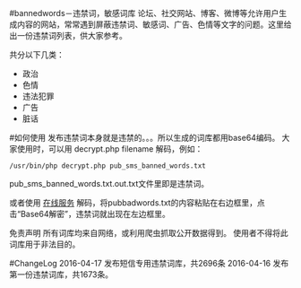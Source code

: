 #bannedwords－违禁词，敏感词库
论坛、社交网站、博客、微博等允许用户生成内容的网站，常常遇到屏蔽违禁词、敏感词、广告、色情等文字的问题。这里给出一份违禁词列表，供大家参考。

共分以下几类：
* 政治
* 色情
* 违法犯罪
* 广告
* 脏话

#如何使用
发布违禁词本身就是违禁的。。。所以生成的词库都用base64编码。
大家使用时，可以用 decrypt.php filename 解码，例如：

    /usr/bin/php decrypt.php pub_sms_banned_words.txt

pub_sms_banned_words.txt.out.txt文件里即是违禁词。

或者使用 [在线服务](http://tool.chinaz.com/tools/base64.aspx) 解码，将pubbadwords.txt的内容粘贴在右边框里，点击“Base64解密”，违禁词就出现在左边框里。

免责声明
所有词库均来自网络，或利用爬虫抓取公开数据得到。
使用者不得将此词库用于非法目的。

#ChangeLog
2016-04-17 发布短信专用违禁词库，共2696条
2016-04-16 发布第一份违禁词库，共1673条。